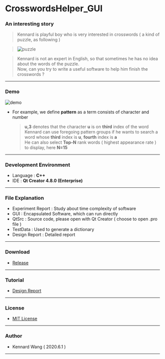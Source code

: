 # CrosswordsHelper_GUI
### An interesting story
> Kennard is playful boy who is very interested in crosswords ( a kind of puzzle, as following )

> ![puzzle](https://kennardwang.github.io/ImageSource/Project/CrosswordsPuzzle.png)

> Kennard is not an expert in English, so that sometimes he has no idea about the words of the puzzle.  
> Now, can you try to write a useful software to help him finish the crosswords ?
------
### Demo

![demo](https://kennardwang.github.io/ImageSource/Project/CrosswordsDemo.png)

+ For example, we define **pattern** as a term consists of character and number

  > **u,3** denotes that the character **u** is on **third** index of the word  
  > Kennard can use foregoing pattern groups if he wants to search a word whose **third** index is **u**, **fourth** index is **a**  
  > He can also select **Top-N** rank words ( highest appearance rate ) to display, here **N=15**
------
### Development Environment
+ Language : **C++**
+ IDE : **Qt Creator 4.8.0 (Enterprise)**
------
### File Explanation
+ Experiment Report : Study about time complexity of software
+ GUI : Encapsulated Software, which can run directly
+ QtSrc : Source code, please open with Qt Creator ( choose to open .pro file )
+ TestData : Used to generate a dictionary
+ Design Report : Detailed report
------
### Download
+ [Release](https://github.com/KennardWang/CrosswordsHelper_GUI/releases)
------
### Tutorial
+ [Design Report](https://github.com/KennardWang/CrosswordsHelper_GUI/blob/master/Design%20Report.pdf)
------
### License  
+ [MIT License](https://github.com/KennardWang/CrosswordsHelper_GUI/blob/master/LICENSE)
------
### Author
+ Kennard Wang ( 2020.6.1 )
------
